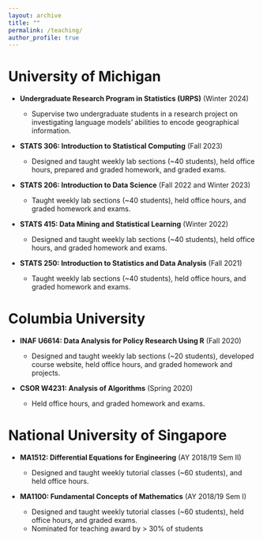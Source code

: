 ```yaml
---
layout: archive
title: ""
permalink: /teaching/
author_profile: true
---
```


University of Michigan
======
* **Undergraduate Research Program in Statistics (URPS)** (Winter 2024)
	* Supervise two undergraduate students in a research project on investigating language models’ abilities to encode geographical information.

* **STATS 306: Introduction to Statistical Computing** (Fall 2023)
	* Designed and taught weekly lab sections (~40 students), held office hours, prepared and graded homework, and graded exams.

* **STATS 206: Introduction to Data Science** (Fall 2022 and Winter 2023)
	* Taught weekly lab sections (~40 students), held office hours, and graded homework and exams.

* **STATS 415: Data Mining and Statistical Learning** (Winter 2022)
	* Designed and taught weekly lab sections (~40 students), held office hours, and graded homework and exams.

* **STATS 250: Introduction to Statistics and Data Analysis** (Fall 2021)
	* Taught weekly lab sections (~40 students), held office hours, and graded homework and exams.

Columbia University
======
* **INAF U6614: Data Analysis for Policy Research Using R** (Fall 2020)
	* Designed and taught weekly lab sections (~20 students), developed course website, held office hours, and graded homework and projects.

* **CSOR W4231: Analysis of Algorithms** (Spring 2020)
	* Held office hours, and graded homework and exams.

National University of Singapore
======
* **MA1512: Differential Equations for Engineering** (AY 2018/19 Sem II)
	* Designed and taught weekly tutorial classes (~60 students), and held office hours.

* **MA1100: Fundamental Concepts of Mathematics** (AY 2018/19 Sem I)
	* Designed and taught weekly tutorial classes (~60 students), held office hours, and graded exams.
	* Nominated for teaching award by > 30% of students